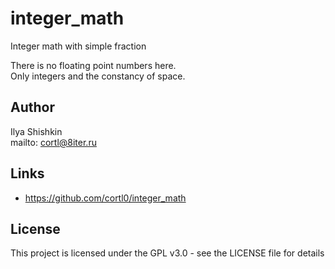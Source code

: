 # integer_math
Integer math with simple fraction  
  
There is no floating point numbers here.  
Only integers and the constancy of space.

## Author
Ilya Shishkin  
mailto: cortl@8iter.ru

## Links
- https://github.com/cortl0/integer_math

## License
This project is licensed under the GPL v3.0 - see the LICENSE file for details
